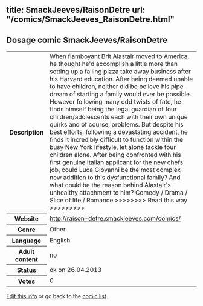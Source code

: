 title: SmackJeeves/RaisonDetre
url: "/comics/SmackJeeves_RaisonDetre.html"
---
Dosage comic SmackJeeves/RaisonDetre
-----------------------------------------

<p id="msg"></p>
<script type="text/javascript">
if (window.location.search === '?edit_info_mail=sent_ok') {
  var elem = document.getElementById("msg");
  elem.innerHTML = 'Edited information sucessfully sent.';
  elem.className = 'ok';
}
</script>
<table class="comicinfo">
<tr>
<th>Description</th><td>When flamboyant Brit Alastair moved to America, he thought he'd accomplish a little more than setting up a failing pizza take away business after his Harvard education. After being deemed unable to have children, neither did be believe his pipe dream of starting a family would ever be possible. However following many odd twists of fate, he finds himself being the legal guardian of four children/adolescents each with their own unique quirks and of course, problems. But despite his best efforts, following a devastating accident, he finds it incredibly difficult to function within the busy New York lifestyle, let alone tackle four children alone. After being confronted with his first genuine Italian applicant for the new chefs job, could Luca Giovanni be the most complex new addition to this dysfunctional family? And what could be the reason behind Alastair's unhealthy attachment to him? Comedy / Drama / Slice of life / Romance &gt;&gt;&gt;&gt;&gt;&gt;&gt;&gt; Read this way &gt;&gt;&gt;&gt;&gt;&gt;&gt;&gt;&gt;</td>
</tr>
<tr>
<th>Website</th><td><a href="http://raison-detre.smackjeeves.com/comics/">http://raison-detre.smackjeeves.com/comics/</a></td>
</tr>
<tr>
<th>Genre</th><td>Other</td>
</tr>
<tr>
<th>Language</th><td>English</td>
</tr>
<tr>
<th>Adult content</th><td>no</td>
</tr>
<tr>
<th>Status</th><td>ok on 26.04.2013</td>
</tr>
<tr>
<th>Votes</th><td>0</td>
</tr>
</table>

[Edit this info](SmackJeeves_RaisonDetre_edit.html) or go back to the [comic list](../comic-index.html).
